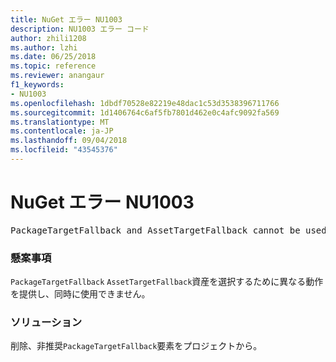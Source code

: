 ```yaml
---
title: NuGet エラー NU1003
description: NU1003 エラー コード
author: zhili1208
ms.author: lzhi
ms.date: 06/25/2018
ms.topic: reference
ms.reviewer: anangaur
f1_keywords:
- NU1003
ms.openlocfilehash: 1dbdf70528e82219e48dac1c53d3538396711766
ms.sourcegitcommit: 1d1406764c6af5fb7801d462e0c4afc9092fa569
ms.translationtype: MT
ms.contentlocale: ja-JP
ms.lasthandoff: 09/04/2018
ms.locfileid: "43545376"
---
```

# <a name="nuget-error-nu1003"></a>NuGet エラー NU1003

<pre>PackageTargetFallback and AssetTargetFallback cannot be used together. Remove PackageTargetFallback(deprecated) references from the project environment.</pre>

### <a name="issue"></a>懸案事項
`PackageTargetFallback` `AssetTargetFallback`資産を選択するために異なる動作を提供し、同時に使用できません。

### <a name="solution"></a>ソリューション
削除、非推奨`PackageTargetFallback`要素をプロジェクトから。